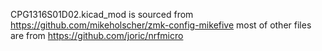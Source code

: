 CPG1316S01D02.kicad_mod is sourced from https://github.com/mikeholscher/zmk-config-mikefive
most of other files are from https://github.com/joric/nrfmicro
